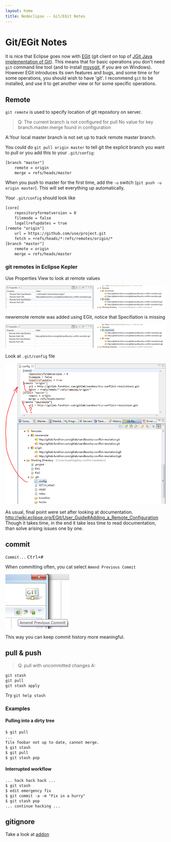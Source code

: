 ```yaml
---
layout: home
title: Nodeclipse -- Git/EGit Notes
---
```


# Git/EGit Notes

<p></p>

It is nice that Eclipse goes now with [EGit](http://eclipse.org/egit/)
 (git client on top of [JGit Java implementation of Git](http://www.eclipse.org/jgit/)).
This means that for basic operations you don't need `git` command line tool
 (and to install [msysgit](http://msysgit.github.io/), if you are on Windows).
However EGit introduces its own features and bugs, and some time or for some operations, you should wish to have 'git'.
I recommend `git` to be installed, and use it to get another view or for some specific operations.

## Remote

`git remote` is used to specify location of git repository on server.


> Q: The current branch is not configured for pull No value for key branch.master.merge found in configuration

A:Your local master branch is not set up to track remote master branch.

You could do `git pull origin master` to tell git the explicit branch you want to pull or you add this to your `.git/config`:

	[branch "master"]
	    remote = origin
	    merge = refs/heads/master

When you push to master for the first time, add the `-u` switch (`git push -u origin master`). This will set everything up automatically.

Your `.git/config` should look like

	[core]
		repositoryformatversion = 0
		filemode = false
		logallrefupdates = true
	[remote "origin"]
		url = https://github.com/use/project.git
		fetch = +refs/heads/*:refs/remotes/origin/*
	[branch "master"]
	    remote = origin
	    merge = refs/heads/master

###  git remotes in Eclipse Kepler

Use Properties View to look at remote values

![](remote-properties-1.PNG)

newremote remote was added using EGit, notice that Specifiation is missing

![](remote-properties-2.PNG)

Look at `.git/config` file

![](remote-in-config.PNG)



As usual, final point were set after looking at documentation.  
<http://wiki.eclipse.org/EGit/User_Guide#Adding_a_Remote_Configuration>
Though it takes time, in the end it take less time to read documentation, than solve arising issues one by one.

## commit

`Commit...` <kbd>Ctrl+#<kbd>

When committing often, you cat select `Amend Previous Commit`

![](commit-dialog-amend-previous-commit.PNG) 

This way you can keep commit history more meaningful.

## pull & push

> Q: pull with uncommitted changes
A:

	git stash
	git pull
	git stash apply

Try `git help stash`

### Examples

#### Pulling into a dirty tree

	$ git pull
	...
	file foobar not up to date, cannot merge.
	$ git stash
	$ git pull
	$ git stash pop

#### Interrupted workflow

    ... hack hack hack ...
    $ git stash
    $ edit emergency fix
    $ git commit -a -m "Fix in a hurry"
    $ git stash pop
    ... continue hacking ...

## gitignore

Take a look at [addon](addon)
